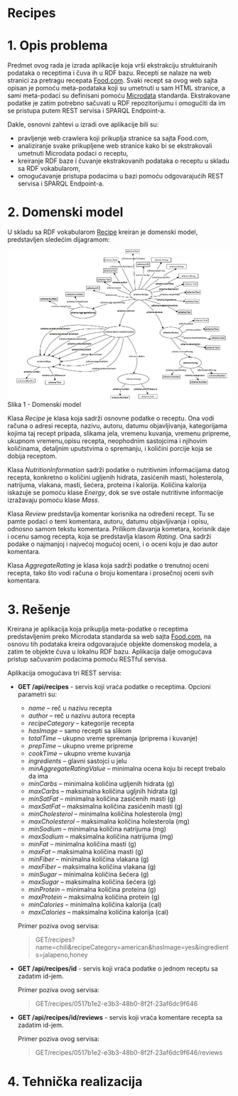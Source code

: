 Recipes
=======
# 1. Opis problema

Predmet ovog rada je izrada aplikacije koja vrši ekstrakciju struktuiranih podataka o receptima i čuva ih u RDF bazu.
Recepti se nalaze na web stranici za pretragu recepata [Food.com](http://food.com). Svaki recept sa ovog web sajta opisan je pomoću 
meta-podataka koji su umetnuti u sam HTML stranice, a sami meta-podaci su definisani pomoću [Microdata](http://en.wikipedia.org/wiki/Microdata_(HTML)) standarda. Ekstrakovane podatke je zatim potrebno sačuvati u RDF 
repozitorijumu i omogućiti da im se pristupa putem REST servisa i SPARQL Endpoint-a.

Dakle, osnovni zahtevi u izradi ove aplikacije bili su:

- pravljenje web crawlera koji prikuplja stranice sa sajta Food.com,
- analiziranje svake prikupljene web stranice kako bi se ekstrakovali umetnuti Microdata podaci o receptu,
- kreiranje RDF baze i čuvanje ekstrakovanih podataka o receptu u skladu sa RDF vokabularom,
- omogućavanje pristupa podacima u bazi pomoću odgovarajućih REST servisa i SPARQL Endpoint-a.

# 2. Domenski model

U skladu sa RDF vokabularom [Recipe](http://schema.org/Recipe) kreiran je domenski model, predstavljen sledećim dijagramom:

![Slika 1 - Domenski model](docs/images/model.jpg)
Slika 1 - Domenski model

Klasa *Recipe* je klasa koja sadrži osnovne podatke o receptu. Ona vodi računa o adresi recepta, nazivu, autoru, datumu objavljivanja,
kategorijama kojima taj recept pripada, slikama jela, vremenu kuvanja, vremenu pripreme, ukupnom vremenu,opisu recepta,
neophodnim sastojcima i njihovim količinama, detaljnim uputstvima o spremanju, i količini porcije koja se dobija receptom.

Klasa *NutritionInformation* sadrži podatke o nutritivnim informacijama datog recepta, konkretno o količini ugljenih hidrata,
zasićenih masti, holesterola, natrijuma, vlakana, masti, šećera, proteina i kalorija. Količina kalorija iskazuje se
pomoću klase *Energy*, dok se sve ostale nutritivne informacije izražavaju pomoću klase *Mass*.

Klasa *Review* predstavlja komentar korisnika na određeni recept. Tu se pamte podaci o temi komentara, autoru, datumu
objavljivanja i opisu, odnosno samom tekstu komentara. Prilikom davanja kometara, korisnik daje i ocenu samog recepta,
koja se predstavlja klasom *Rating*. Ona sadrži podake o najmanjoj i najvećoj mogućoj oceni, i o oceni koju je dao autor
komentara.

Klasa *AggregateRating* je klasa koja sadrži podatke o trenutnoj oceni recepta, tako što vodi računa o broju komentara i 
prosečnoj oceni svih komentara.

# 3. Rešenje

Kreirana je aplikacija koja prikuplja meta-podatke o receptima predstavljenim preko Microdata standarda sa web sajta
[Food.com](http://food.com), na osnovu tih podataka kreira odgovarajuće objekte domenskog modela, a zatim te objekte
čuva u lokalnu RDF bazu. Aplikacija dalje omogućava pristup sačuvanim podacima pomoću RESTful servisa.

Aplikacija omogućava tri REST servisa:

* **GET /api/recipes** - servis koji vraća podatke o receptima. Opcioni parametri su:
  * *name* – reč u nazivu recepta
  * *author* – reč u nazivu autora recepta
  * *recipeCategory* – kategorije recepta
  * *hasImage* – samo recepti sa slikom
  * *totalTime* – ukupno vreme spremanja (priprema i kuvanje)
  * *prepTime* – ukupno vreme pripreme
  * *cookTime* – ukupno vreme kuvanja
  * *ingredients* – glavni sastojci u jelu
  * *minAggregateRatingValue* – minimalna ocena koju bi recept trebalo da ima
  * *minCarbs* – minimalna količina ugljenih hidrata (g)
  * *maxCarbs* – maksimalna količina ugljnih hidrata (g)
  * *minSatFat* – minimalna količina zasićenih masti (g)
  * *maxSatFat* – maksimalna količina zasićenih masti (g)
  * *minCholesterol* – minimalna količina holesterola (mg)
  * *maxCholesterol* – maksimalna količina holesterola (mg)
  * *minSodium* – minimalna količina natrijuma (mg)
  * *maxSodium* – maksimalna količina natrijuma (mg)
  * *minFat* – minimalna količina masti (g)
  * *maxFat* – maksimalna količina masti (g)
  * *minFiber* – minimalna količina vlakana (g)
  * *maxFiber* – maksimalna količina vlakana (g)
  * *minSugar* – minimalna količina šećera (g)
  * *maxSugar* – maksimalna količina šećera (g)
  * *minProtein* – minimalna količina proteina (g)
  * *maxProtein* – maksimalna količina protein (g)
  * *minCalories* – minimalna količina kalorija (cal)
  * *maxCalories* – maksimalna količina kalorija (cal)
  
  Primer poziva ovog servisa:

  > GET/recipes?name=chili&recipeCategory=american&hasImage=yes&ingredients=jalapeno,honey
  
* **GET /api/recipes/id** - servis koji vraća podatke o jednom receptu sa zadatim id-jem.
  
  Primer poziva ovog servisa:

  > GET/recipes/0517b1e2-e3b3-48b0-8f2f-23af6dc9f646
  
* **GET /api/recipes/id/reviews** - servis koji vraća komentare recepta sa zadatim id-jem.
  
  Primer poziva ovog servisa:

  > GET/recipes/0517b1e2-e3b3-48b0-8f2f-23af6dc9f646/reviews

# 4. Tehnička realizacija
